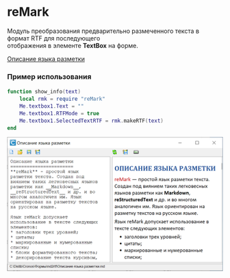 # reMark 
Модуль преобразования предварительно размеченного текста в формат RTF для последующего  
отображения в элементе **TextBox** на форме.

[Описание языка разметки](https://github.com/sinilga/ReMark/wiki)

### Пример использования

``` lua
function show_info(text)
	local rmk = require "reMark"
	Me.textbox1.Text = ""
	Me.textbox1.RTFMode = true
	Me.textbox1.SelectedTextRTF = rmk.makeRTF(text)
end
```
![Demo](img/demo.png)
